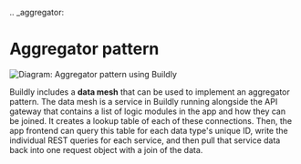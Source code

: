 .. _aggregator:

# Aggregator pattern

![Diagram: Aggregator pattern using Buildly](../_static/images/aggregator-pattern.png)

Buildly includes a **data mesh** that can be used to implement an aggregator pattern. The data mesh is a service in Buildly running alongside the API gateway that contains a list of logic modules in the app and how they can be joined. It creates a lookup table of each of these connections. Then, the app frontend can query this table for each data type's unique ID, write the individual REST queries for each service, and then pull that service data back into one request object with a join of the data.
